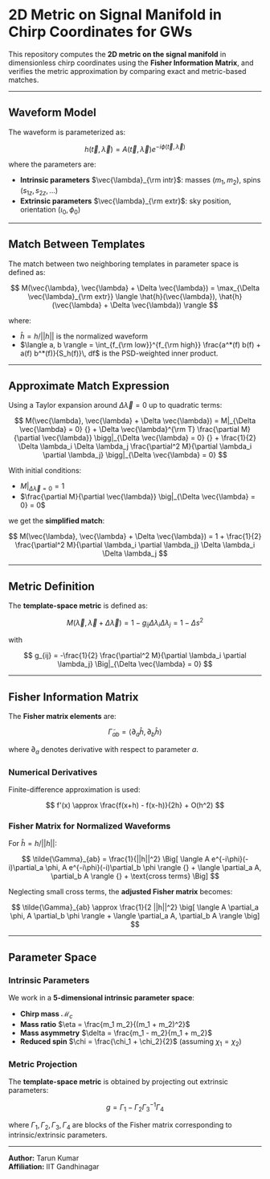 # 2D Metric on Signal Manifold in Chirp Coordinates for GWs

This repository computes the **2D metric on the signal manifold** in dimensionless chirp coordinates using the **Fisher Information Matrix**, and verifies the metric approximation by comparing exact and metric-based matches.

---

## Waveform Model

The waveform is parameterized as:

$$
h(\vec{t}, \vec{\lambda}) = A(\vec{t}, \vec{\lambda}) e^{-i \phi(\vec{t}, \vec{\lambda})}
$$

where the parameters are:

- **Intrinsic parameters** $\vec{\lambda}_{\rm intr}$: masses ($m_1, m_2$), spins ($s_{1z}, s_{2z}, \dots$)  
- **Extrinsic parameters** $\vec{\lambda}_{\rm extr}$: sky position, orientation ($\iota_0, \phi_0$)

---

## Match Between Templates

The match between two neighboring templates in parameter space is defined as:

$$
M(\vec{\lambda}, \vec{\lambda} + \Delta \vec{\lambda}) 
= \max_{\Delta \vec{\lambda}_{\rm extr}} \langle \hat{h}(\vec{\lambda}), \hat{h}(\vec{\lambda} + \Delta \vec{\lambda}) \rangle
$$

where:

- $\hat{h} = h / ||h||$ is the normalized waveform  
- $\langle a, b \rangle = \int_{f_{\rm low}}^{f_{\rm high}} \frac{a^*(f) b(f) + a(f) b^*(f)}{S_h(f)}\, df$
is the PSD-weighted inner product.


---

## Approximate Match Expression

Using a Taylor expansion around $\Delta \vec{\lambda} = 0$ up to quadratic terms:

$$
M(\vec{\lambda}, \vec{\lambda} + \Delta \vec{\lambda}) 
= M|_{\Delta \vec{\lambda} = 0} 
{} + \Delta \vec{\lambda}^{\rm T} \frac{\partial M}{\partial \vec{\lambda}} \bigg|_{\Delta \vec{\lambda} = 0} 
{} + \frac{1}{2} \Delta \lambda_i \Delta \lambda_j \frac{\partial^2 M}{\partial \lambda_i \partial \lambda_j} \bigg|_{\Delta \vec{\lambda} = 0}
$$

With initial conditions:

- $M|_{\Delta \vec{\lambda} = 0} = 1$  
- $\frac{\partial M}{\partial \vec{\lambda}} \big|_{\Delta \vec{\lambda} = 0} = 0$

we get the **simplified match**:

$$
M(\vec{\lambda}, \vec{\lambda} + \Delta \vec{\lambda}) = 1 + \frac{1}{2} \frac{\partial^2 M}{\partial \lambda_i \partial \lambda_j} \Delta \lambda_i \Delta \lambda_j
$$

---

## Metric Definition

The **template-space metric** is defined as:

$$
M(\vec{\lambda}, \vec{\lambda} + \Delta \vec{\lambda}) = 1 - g_{ij} \Delta \lambda_i \Delta \lambda_j = 1 - \Delta s^2
$$

with

$$
g_{ij} = -\frac{1}{2} \frac{\partial^2 M}{\partial \lambda_i \partial \lambda_j} \Big|_{\Delta \vec{\lambda} = 0}
$$

---

## Fisher Information Matrix

The **Fisher matrix elements** are:

$$
\tilde{\Gamma}_{ab} = \langle \partial_a \hat{h}, \partial_b \hat{h} \rangle
$$

where $\partial_a$ denotes derivative with respect to parameter $a$.  

### Numerical Derivatives

Finite-difference approximation is used:

$$
f'(x) \approx \frac{f(x+h) - f(x-h)}{2h} + O(h^2)
$$

### Fisher Matrix for Normalized Waveforms

For $\hat{h} = h / ||h||$:

$$
\tilde{\Gamma}_{ab} = \frac{1}{||h||^2} 
\Big[ \langle A e^{-i\phi}(-i)\partial_a \phi, A e^{-i\phi}(-i)\partial_b \phi \rangle 
{} + \langle \partial_a A, \partial_b A \rangle 
{} + \text{cross terms} \Big]
$$

Neglecting small cross terms, the **adjusted Fisher matrix** becomes:

$$
\tilde{\Gamma}_{ab} \approx \frac{1}{2 ||h||^2} \big[ \langle A \partial_a \phi, A \partial_b \phi \rangle + \langle \partial_a A, \partial_b A \rangle \big]
$$

---

## Parameter Space

### Intrinsic Parameters

We work in a **5-dimensional intrinsic parameter space**:

- **Chirp mass** $\mathcal{M}_c$  
- **Mass ratio** $\eta = \frac{m_1 m_2}{(m_1 + m_2)^2}$  
- **Mass asymmetry** $\delta = \frac{m_1 - m_2}{m_1 + m_2}$  
- **Reduced spin** $\chi = \frac{\chi_1 + \chi_2}{2}$ (assuming $\chi_1 = \chi_2$)  

### Metric Projection

The **template-space metric** is obtained by projecting out extrinsic parameters:

$$
g = \Gamma_1 - \Gamma_2 \Gamma_3^{-1} \Gamma_4
$$

where $\Gamma_1, \Gamma_2, \Gamma_3, \Gamma_4$ are blocks of the Fisher matrix corresponding to intrinsic/extrinsic parameters.

---

**Author:** Tarun Kumar  
**Affiliation:** IIT Gandhinagar
